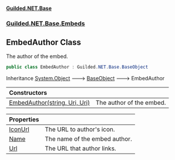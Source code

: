 #### [Guilded.NET.Base](Guilded_NET_Base.md 'Guilded.NET.Base')
### [Guilded.NET.Base.Embeds](Guilded_NET_Base.md#Guilded_NET_Base_Embeds 'Guilded.NET.Base.Embeds')
## EmbedAuthor Class
The author of the embed.  
```csharp
public class EmbedAuthor : Guilded.NET.Base.BaseObject
```

Inheritance [System.Object](https://docs.microsoft.com/en-us/dotnet/api/System.Object 'System.Object') &#129106; [BaseObject](BaseObject.md 'Guilded.NET.Base.BaseObject') &#129106; EmbedAuthor  

| Constructors | |
| :--- | :--- |
| [EmbedAuthor(string, Uri, Uri)](EmbedAuthor_EmbedAuthor(string_Uri_Uri).md 'Guilded.NET.Base.Embeds.EmbedAuthor.EmbedAuthor(string, System.Uri, System.Uri)') | The author of the embed.<br/> |

| Properties | |
| :--- | :--- |
| [IconUrl](EmbedAuthor_IconUrl.md 'Guilded.NET.Base.Embeds.EmbedAuthor.IconUrl') | The URL to author's icon.<br/> |
| [Name](EmbedAuthor_Name.md 'Guilded.NET.Base.Embeds.EmbedAuthor.Name') | The name of the embed author.<br/> |
| [Url](EmbedAuthor_Url.md 'Guilded.NET.Base.Embeds.EmbedAuthor.Url') | The URL that author links.<br/> |
